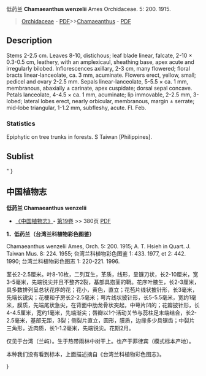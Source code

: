 低药兰 **Chamaeanthus wenzelii** Ames Orchidaceae. 5: 200. 1915.

> [Orchidaceae](http://www.iplant.cn/info/Orchidaceae?t=foc) - [PDF](http://www.iplant.cn/foc/pdf/Orchidaceae.pdf)>>[Chamaeanthus](http://www.iplant.cn/info/Chamaeanthus?t=foc) - [PDF](http://www.iplant.cn/foc/pdf/Chamaeanthus.pdf)

## Description

Stems 2-2.5 cm. Leaves 8-10, distichous; leaf blade linear, falcate, 2-10 × 0.3-0.5 cm, leathery, with an amplexicaul, sheathing base, apex acute and irregularly bilobed. Inflorescences axillary, 2-3 cm, many flowered; floral bracts linear-lanceolate, ca. 3 mm, acuminate. Flowers erect, yellow, small; pedicel and ovary 2-2.5 mm. Sepals linear-lanceolate, 5-5.5 × ca. 1 mm, membranous, abaxially ± carinate, apex cuspidate; dorsal sepal concave. Petals lanceolate, 4-4.5 × ca. 1 mm, acuminate; lip immovable, 2-2.5 mm, 3-lobed; lateral lobes erect, nearly orbicular, membranous, margin ± serrate; mid-lobe triangular, 1-1.2 mm, subfleshy, acute. Fl. Feb.

### Statistics
Epiphytic on tree trunks in forests. S Taiwan [Philippines].

## Sublist
"
}
## 中国植物志


**低药兰 Chamaeanthus wenzelii**

* [《中国植物志》](http://www.iplant.cn/frps)- [第19卷](http://www.iplant.cn/frps/vol/19) >> 380页 [PDF](http://www.iplant.cn/frps/pdf/19/380.pdf)

**1．低药兰（台湾兰科植物彩色图鉴）**

Chamaeanthus wenzelii Ames, Orch. 5: 200. 1915; A. T. Hsieh in Quart. J. Taiwan Mus. 8: 224. 1955; 台湾兰科植物彩色图鉴 1: 433. 1977, et 2: 442. 1990; 台湾兰科植物彩色图志 1: 220-221. 1996.

茎长2-2.5厘米。叶8-10枚，二列互生，革质，线形，呈镰刀状，长2-10厘米，宽3-5毫米，先端锐尖并且不整齐2裂，基部具抱茎的鞘。花序叶腋生，长2-3厘米，具多数排列呈总状花序的花；花小，黄色，直立；花苞片线状披针形，长3毫米，先端长锐尖；花梗和子房长2-2.5毫米；萼片线状披针形，长5-5.5毫米，宽约1毫米，膜质，先端尾状急尖，在背面中肋龙骨状突起，中萼片凹的；花瓣披针形，长4-4.5厘米，宽约1毫米，先端渐尖；唇瓣以1个活动关节与蕊柱足末端结合，长2-2.5毫米，基部无距，3裂；侧裂片直立，圆形，膜质，边缘多少具锯齿；中裂片三角形，近肉质，长1-1.2毫米，先端锐尖。花期2月。

仅见于台湾（兰屿）。生于热带雨林中树干上。也产于菲律宾（模式标本产地）。

本种我们没有看到标本，上面描述摘自《台湾兰科植物彩色图志》。


}